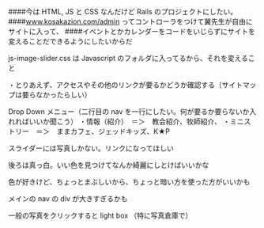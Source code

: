 
####今は HTML, JS と CSS なんだけど Rails のプロジェクトにしたい。
####www.kosakazion.com/admin ってコントローラをつけて翼先生が自由にサイトに入って、
####イベントとかカレンダーをコードをいじらずにサイトを変えることだできるようにしたいからだ





js-image-slider.css は Javascript のフォルダに入ってるから、それを変えること


・とりあえず、アクセスやその他のリンクが要るかどうか確認する（サイトマップは要らなかったらしい）


Drop Down メニュー（二行目の nav を一行にしたい。何が要るか要らないか入れればいいか聞こう）
・情報（紹介）　＝＞　教会紹介、牧師紹介、
・ミニストリー　＝＞　ままカフェ、ジェッドキッズ、K★P


スライダーには写真しかない。リンクになってほしい


後ろは真っ白。いい色を見つけてなんか綺麗にしとけばいいかな


色が好きけど、ちょっとまぶしいから、ちょっと暗い方を使った方がいいかも


メインの nav の div が大きすぎるかも


一般の写真をクリックすると light box （特に写真倉庫で）

